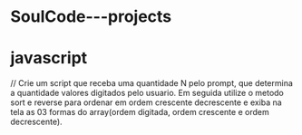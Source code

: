 # SoulCode---projects

# javascript

// Crie um script que receba uma quantidade N pelo prompt, que determina a quantidade valores digitados pelo usuario. Em seguida utilize o metodo sort e reverse para ordenar em ordem crescente decrescente e exiba na tela as 03 formas do array(ordem digitada, ordem crescente e ordem decrescente).
